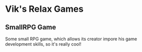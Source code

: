 # Vik's Relax Games
## SmallRPG Game 

Some small RPG game, which allows its creator impore his game development skills, so it's really cool!
